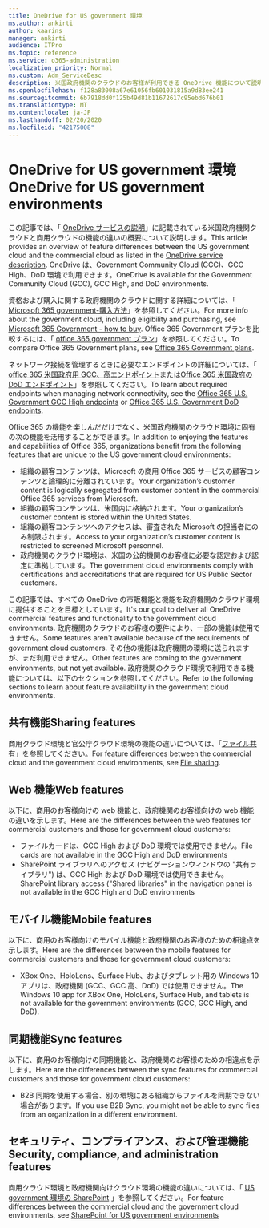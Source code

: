 ```yaml
---
title: OneDrive for US government 環境
ms.author: ankirti
author: kaarins
manager: ankirti
audience: ITPro
ms.topic: reference
ms.service: o365-administration
localization_priority: Normal
ms.custom: Adm_ServiceDesc
description: 米国政府機関のクラウドのお客様が利用できる OneDrive 機能について説明します。
ms.openlocfilehash: f128a83008a67e61056fb601031815a9d83ee241
ms.sourcegitcommit: 6b7918dd0f125b49d81b11672617c95ebd676b01
ms.translationtype: MT
ms.contentlocale: ja-JP
ms.lasthandoff: 02/20/2020
ms.locfileid: "42175008"
---
```

# <a name="onedrive-for-us-government-environments"></a><span data-ttu-id="908ed-103">OneDrive for US government 環境</span><span class="sxs-lookup"><span data-stu-id="908ed-103">OneDrive for US government environments</span></span>

<span data-ttu-id="908ed-104">この記事では、「 [OneDrive サービスの説明](/office365/servicedescriptions/onedrive-for-business-service-description)」に記載されている米国政府機関クラウドと商用クラウドの機能の違いの概要について説明します。</span><span class="sxs-lookup"><span data-stu-id="908ed-104">This article provides an overview of feature differences between the US government cloud and the commercial cloud as listed in the [OneDrive service description](/office365/servicedescriptions/onedrive-for-business-service-description).</span></span> <span data-ttu-id="908ed-105">OneDrive は、Government Community Cloud (GCC)、GCC High、DoD 環境で利用できます。</span><span class="sxs-lookup"><span data-stu-id="908ed-105">OneDrive is available for the Government Community Cloud (GCC), GCC High, and DoD environments.</span></span> 

<span data-ttu-id="908ed-106">資格および購入に関する政府機関のクラウドに関する詳細については、「 [Microsoft 365 government-購入方法](/office365/servicedescriptions/office-365-platform-service-description/office-365-us-government/microsoft-365-government-how-to-buy)」を参照してください。</span><span class="sxs-lookup"><span data-stu-id="908ed-106">For more info about the government cloud, including eligibility and purchasing, see [Microsoft 365 Government - how to buy](/office365/servicedescriptions/office-365-platform-service-description/office-365-us-government/microsoft-365-government-how-to-buy).</span></span> <span data-ttu-id="908ed-107">Office 365 Government プランを比較するには、「 [office 365 government プラン](https://www.microsoft.com/microsoft-365/government/compare-office-365-government-plans?rtc=1#EligibilityRequirements)」を参照してください。</span><span class="sxs-lookup"><span data-stu-id="908ed-107">To compare Office 365 Government plans, see [Office 365 Government plans](https://www.microsoft.com/microsoft-365/government/compare-office-365-government-plans?rtc=1#EligibilityRequirements).</span></span>

<span data-ttu-id="908ed-108">ネットワーク接続を管理するときに必要なエンドポイントの詳細については、「 [office 365 米国政府用 GCC、高エンドポイント](/office365/enterprise/office-365-u-s-government-gcc-high-endpoints#sharepoint-online-and-onedrive-for-business)または[Office 365 米国政府の DoD エンドポイント](/office365/enterprise/office-365-u-s-government-dod-endpoints#sharepoint-online-and-onedrive-for-business)」を参照してください。</span><span class="sxs-lookup"><span data-stu-id="908ed-108">To learn about required endpoints when managing network connectivity, see the [Office 365 U.S. Government GCC High endpoints](/office365/enterprise/office-365-u-s-government-gcc-high-endpoints#sharepoint-online-and-onedrive-for-business) or [Office 365 U.S. Government DoD endpoints](/office365/enterprise/office-365-u-s-government-dod-endpoints#sharepoint-online-and-onedrive-for-business).</span></span>

<span data-ttu-id="908ed-109">Office 365 の機能を楽しんだだけでなく、米国政府機関のクラウド環境に固有の次の機能を活用することができます。</span><span class="sxs-lookup"><span data-stu-id="908ed-109">In addition to enjoying the features and capabilities of Office 365, organizations benefit from the following features that are unique to the US government cloud environments:</span></span>

-   <span data-ttu-id="908ed-110">組織の顧客コンテンツは、Microsoft の商用 Office 365 サービスの顧客コンテンツと論理的に分離されています。</span><span class="sxs-lookup"><span data-stu-id="908ed-110">Your organization’s customer content is logically segregated from customer content in the commercial Office 365 services from Microsoft.</span></span>
-   <span data-ttu-id="908ed-111">組織の顧客コンテンツは、米国内に格納されます。</span><span class="sxs-lookup"><span data-stu-id="908ed-111">Your organization’s customer content is stored within the United States.</span></span>
-   <span data-ttu-id="908ed-112">組織の顧客コンテンツへのアクセスは、審査された Microsoft の担当者にのみ制限されます。</span><span class="sxs-lookup"><span data-stu-id="908ed-112">Access to your organization’s customer content is restricted to screened Microsoft personnel.</span></span>
-   <span data-ttu-id="908ed-113">政府機関のクラウド環境は、米国の公的機関のお客様に必要な認定および認定に準拠しています。</span><span class="sxs-lookup"><span data-stu-id="908ed-113">The government cloud environments comply with certifications and accreditations that are required for US Public Sector customers.</span></span>

<span data-ttu-id="908ed-114">この記事では、すべての OneDrive の市販機能と機能を政府機関のクラウド環境に提供することを目標としています。</span><span class="sxs-lookup"><span data-stu-id="908ed-114">It's our goal to deliver all OneDrive commercial features and functionality to the government cloud environments.</span></span> <span data-ttu-id="908ed-115">政府機関のクラウドのお客様の要件により、一部の機能は使用できません。</span><span class="sxs-lookup"><span data-stu-id="908ed-115">Some features aren't available because of the requirements of government cloud customers.</span></span> <span data-ttu-id="908ed-116">その他の機能は政府機関の環境に送られますが、まだ利用できません。</span><span class="sxs-lookup"><span data-stu-id="908ed-116">Other features are coming to the government environments, but not yet available.</span></span> <span data-ttu-id="908ed-117">政府機関のクラウド環境で利用できる機能については、以下のセクションを参照してください。</span><span class="sxs-lookup"><span data-stu-id="908ed-117">Refer to the following sections to learn about feature availability in the government cloud environments.</span></span>

## <a name="sharing-features"></a><span data-ttu-id="908ed-118">共有機能</span><span class="sxs-lookup"><span data-stu-id="908ed-118">Sharing features</span></span>

<span data-ttu-id="908ed-119">商用クラウド環境と官公庁クラウド環境の機能の違いについては、「[ファイル共有](/office365/servicedescriptions/office-365-platform-service-description/office-365-us-government/gcc-high-and-dod#file-sharing)」を参照してください。</span><span class="sxs-lookup"><span data-stu-id="908ed-119">For feature differences between the commercial cloud and the government cloud environments, see [File sharing](/office365/servicedescriptions/office-365-platform-service-description/office-365-us-government/gcc-high-and-dod#file-sharing).</span></span>

## <a name="web-features"></a><span data-ttu-id="908ed-120">Web 機能</span><span class="sxs-lookup"><span data-stu-id="908ed-120">Web features</span></span>

<span data-ttu-id="908ed-121">以下に、商用のお客様向けの web 機能と、政府機関のお客様向けの web 機能の違いを示します。</span><span class="sxs-lookup"><span data-stu-id="908ed-121">Here are the differences between the web features for commercial customers and those for government cloud customers:</span></span>

- <span data-ttu-id="908ed-122">ファイルカードは、GCC High および DoD 環境では使用できません。</span><span class="sxs-lookup"><span data-stu-id="908ed-122">File cards are not available in the GCC High and DoD environments</span></span>
- <span data-ttu-id="908ed-123">SharePoint ライブラリへのアクセス (ナビゲーションウィンドウの "共有ライブラリ") は、GCC High および DoD 環境では使用できません。</span><span class="sxs-lookup"><span data-stu-id="908ed-123">SharePoint library access ("Shared libraries" in the navigation pane) is not available in the GCC High and DoD environments</span></span>

## <a name="mobile-features"></a><span data-ttu-id="908ed-124">モバイル機能</span><span class="sxs-lookup"><span data-stu-id="908ed-124">Mobile features</span></span>

<span data-ttu-id="908ed-125">以下に、商用のお客様向けのモバイル機能と政府機関のお客様のための相違点を示します。</span><span class="sxs-lookup"><span data-stu-id="908ed-125">Here are the differences between the mobile features for commercial customers and those for government cloud customers:</span></span>

- <span data-ttu-id="908ed-126">XBox One、HoloLens、Surface Hub、およびタブレット用の Windows 10 アプリは、政府機関 (GCC、GCC 高、DoD) では使用できません。</span><span class="sxs-lookup"><span data-stu-id="908ed-126">The Windows 10 app for XBox One, HoloLens, Surface Hub, and tablets is not available for the government environments (GCC, GCC High, and DoD).</span></span>

## <a name="sync-features"></a><span data-ttu-id="908ed-127">同期機能</span><span class="sxs-lookup"><span data-stu-id="908ed-127">Sync features</span></span>

<span data-ttu-id="908ed-128">以下に、商用のお客様向けの同期機能と、政府機関のお客様のための相違点を示します。</span><span class="sxs-lookup"><span data-stu-id="908ed-128">Here are the differences between the sync features for commercial customers and those for government cloud customers:</span></span>

- <span data-ttu-id="908ed-129">B2B 同期を使用する場合、別の環境にある組織からファイルを同期できない場合があります。</span><span class="sxs-lookup"><span data-stu-id="908ed-129">If you use B2B Sync, you might not be able to sync files from an organization in a different environment.</span></span>

## <a name="security-compliance-and-administration-features"></a><span data-ttu-id="908ed-130">セキュリティ、コンプライアンス、および管理機能</span><span class="sxs-lookup"><span data-stu-id="908ed-130">Security, compliance, and administration features</span></span>

<span data-ttu-id="908ed-131">商用クラウド環境と政府機関向けクラウド環境の機能の違いについては、「 [US government 環境の SharePoint](sharepoint.md) 」を参照してください。</span><span class="sxs-lookup"><span data-stu-id="908ed-131">For feature differences between the commercial cloud and the government cloud environments, see [SharePoint for US government environments](sharepoint.md)</span></span>


